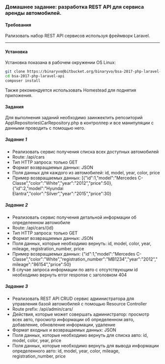 ### Домашнее задание: разработка REST API для сервиса аренды автомобилей.

#### Требования
Рализовать набор REST API сервисов используя фреймворк Laravel.

***

#### Установка

Установка показана в рабочем окружении OS Linux:

```bash
git clone https://binaryvo@bitbucket.org/binaryvo/bsa-2017-php-laravel-api.git
cd bsa-2017-php-laravel-api
composer install
```

Также рекомендуется использовать Homestead для поднятия приложения.

#### Задания

Для выполнения заданий необходимо заинжектить репозиторий App\Repositories\CarRepository.php в контроллер и все манипуляции с данными проводить с помощью него.


##### Задание 1

* Реализовать сервис получения списка всех доступных автомобилей 
* Route: /api/cars
* Тип HTTP запроса: только GET
* Формат возвращаемых данных: JSON
* Поля данных для каждого из автомобилей: id, model, year, color, price
* Пример возвращаемых данных: 
[{"id":1,"model":"Mercedes C-Classe","color":"White","year":"2012","price":50},{"id":2,"model":"Hyundai Elantra","color":"Silver","year":"2015","price":30}

##### Задание 2

* Реализовать сервис получения детальной информации об определенном автомобиле
* Route: /api/cars/{id}
* Тип HTTP запроса: только GET
* Формат возвращаемых данных: JSON
* Поля данных, которые необходимо вернуть: id, model, color, year, mileage, registration_number, price
* Пример возвращаемых данных: 
{"id":1,"model":"Mercedes C-Classe","color":"White","registration_number":"MB1234","year":"2012","mileage":"86154","price":50}
* В случае запроса информации по авто с отсутствующим id необходимо вернуть error response с заголовком 404

##### Задание 3

* Реализовать REST API CRUD сервис администратора для управления базой автомобилей с помощью Resource Controller
* Route prefix: /api/admin/cars/
* Действия, которые может совершать администратор: просмотр всех авто, просмотр информации об определенном авто, добавление, обновление информации, удаление
* Формат входных и возвращаемых данных: JSON
* Поля данных, которые необходимо вернуть для списка авто: id, model, color, year, price
* Поля данных, которые необходимо вернуть для вывода информации определенного авто: id, model, year, color, mileage, registration_number, price